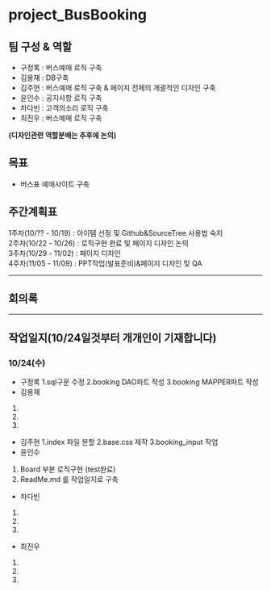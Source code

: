 **project_BusBooking**
======================  


팀 구성 & 역할 
--------------------------

* 구정록 : 버스예매 로직 구축
* 김용재 : DB구축 
* 김주현 : 버스예매 로직 구축 & 페이지 전체의 개괄적인 디자인 구축
* 윤인수 : 공지사항 로직 구축
* 차다빈 : 고객의소리 로직 구축
* 최진우 : 버스예매 로직 구축

**(디자인관련 역할분배는 추후에 논의)**


  

목표
----
* 버스표 예매사이트 구축


주간계획표
---------
1주차(10/?? - 10/19) : 아이템 선정 및 Github&SourceTree 사용법 숙지  
2주차(10/22 - 10/26) : 로직구현 완료 및 페이지 디자인 논의  
3주차(10/29 - 11/02) : 페이지 디자인  
4주차(11/05 - 11/09) : PPT작업(발표준비)&페이지 디자인 밎 QA  


* * *
회의록
-----

* * *
작업일지(10/24일것부터 개개인이 기재합니다)
-------
### **10/24(수)**


  * 구정록
   1.sql구문 수정
   2.booking DAO파트 작성
   3.booking MAPPER파트 작성
  * 김용재
   1.
   2.
   3.
  * 김주현
   1.index 파일 분할 
   2.base.css 제작 
   3.booking_input 작업 
  * 윤인수
   1. Board 부분 로직구현 (test완료)
   2. ReadMe.md 를 작업일지로 구축
  * 차다빈
   1.
   2.
   3.    
  * 최진우
   1.
   2.
   3.
    

